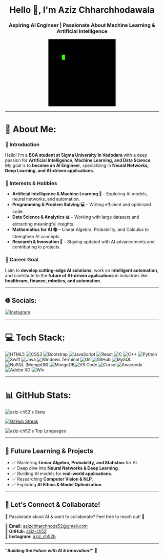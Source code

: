 <h1 align="center">Hello 👋, I'm Aziz Chharchhodawala</h1>
<h3 align="center">Aspiring AI Engineer | Passionate About Machine Learning & Artificial Intelligence</h3>

<p align="center">
  <img src="https://github.com/aziz-ch52/aziz-ch52/blob/033690cbed56a9a06e7866b59e7333600961f42e/coding1.gif" alt="Coding">
</p>

---

# 🚀 About Me:
### **👋 Introduction**  
Hello! I'm a **BCA student at Sigma University in Vadodara** with a deep passion for **Artificial Intelligence, Machine Learning, and Data Science**. My goal is to **become an AI Engineer**, specializing in **Neural Networks, Deep Learning, and AI-driven applications**.  

### **🎯 Interests & Hobbies**  
- **Artificial Intelligence & Machine Learning 🤖** – Exploring AI models, neural networks, and automation.  
- **Programming & Problem Solving 💻** – Writing efficient and optimized code.  
- **Data Science & Analytics 📊** – Working with large datasets and extracting meaningful insights.  
- **Mathematics for AI 📚** – Linear Algebra, Probability, and Calculus to strengthen AI concepts.  
- **Research & Innovation 🚀** – Staying updated with AI advancements and contributing to projects.  

### **🔭 Career Goal**  
I aim to **develop cutting-edge AI solutions**, work on **intelligent automation**, and contribute to the **future of AI-driven applications** in industries like **healthcare, finance, robotics, and automation**.

---

## 🌐 Socials:
[![Instagram](https://img.shields.io/badge/Instagram-%23E4405F.svg?logo=Instagram&logoColor=white)](https://instagram.com/aziz_ch52b)  

---

# 💻 Tech Stack:
![HTML5](https://img.shields.io/badge/html5-%23E34F26.svg?style=for-the-badge&logo=html5&logoColor=white)  ![CSS3](https://img.shields.io/badge/css3-%231572B6.svg?style=for-the-badge&logo=css3&logoColor=white) ![Bootstrap](https://img.shields.io/badge/bootstrap-%23563D7C.svg?style=for-the-badge&logo=bootstrap&logoColor=white) ![JavaScript](https://img.shields.io/badge/javascript-%23323330.svg?style=for-the-badge&logo=javascript&logoColor=%23F7DF1E)  ![React](https://img.shields.io/badge/react-%2320232a.svg?style=for-the-badge&logo=react&logoColor=%2361DAFB) ![C](https://img.shields.io/badge/c-%2300599C.svg?style=for-the-badge&logo=c&logoColor=white)  ![C++](https://img.shields.io/badge/c++-%2300599C.svg?style=for-the-badge&logo=c%2B%2B&logoColor=white) ![Python](https://img.shields.io/badge/python-3670A0?style=for-the-badge&logo=python&logoColor=ffdd54)  ![Swift](https://img.shields.io/badge/swift-FA7343?style=for-the-badge&logo=swift&logoColor=white) ![Java](https://img.shields.io/badge/java-%23ED8B00.svg?style=for-the-badge&logo=openjdk&logoColor=white)  ![Windows Terminal](https://img.shields.io/badge/Windows%20Terminal-%234D4D4D.svg?style=for-the-badge&logo=windows-terminal&logoColor=white)  ![Git](https://img.shields.io/badge/git-%23F05033.svg?style=for-the-badge&logo=git&logoColor=white)  ![GitHub](https://img.shields.io/badge/github-%23121011.svg?style=for-the-badge&logo=github&logoColor=white)  ![MySQL](https://img.shields.io/badge/mysql-4479A1.svg?style=for-the-badge&logo=mysql&logoColor=white)  ![NoSQL (MongoDB)](https://img.shields.io/badge/MongoDB-%2347A248.svg?style=for-the-badge&logo=mongodb&logoColor=white)  ![MongoDB](https://img.shields.io/badge/MongoDB-%2347A248.svg?style=for-the-badge&logo=mongodb&logoColor=white)![VS Code](https://img.shields.io/badge/VS%20Code-%23007ACC.svg?style=for-the-badge&logo=visual-studio-code&logoColor=white)  ![Cursor](https://img.shields.io/badge/Cursor-%23000000.svg?style=for-the-badge&logo=cursor&logoColor=white)![Anaconda](https://img.shields.io/badge/Anaconda-%2344A833.svg?style=for-the-badge&logo=anaconda&logoColor=white)  ![Adobe XD](https://img.shields.io/badge/Adobe%20XD-470137?style=for-the-badge&logo=Adobe%20XD&logoColor=#FF61F6)  ![Wix](https://img.shields.io/badge/Wix-%23000000.svg?style=for-the-badge&logo=wix&logoColor=white) 

---

# 📊 GitHub Stats:
![aziz-ch52's Stats](https://github-readme-stats.vercel.app/api?username=aziz-ch52&theme=react&show_icons=true&hide_border=false&count_private=false)  

<a href="https://git.io/streak-stats"><img src="https://github-readme-streak-stats.herokuapp.com?user=aziz-ch52&theme=blueberry" alt="GitHub Streak" /></a>  

![aziz-ch52's Top Languages](https://github-readme-stats.vercel.app/api/top-langs/?username=aziz-ch52&theme=react&show_icons=true&hide_border=false&layout=compact)  

---

## **🔮 Future Learning & Projects**  
- ✅ Mastering **Linear Algebra, Probability, and Statistics** for AI.  
- ✅ Deep dive into **Neural Networks & Deep Learning**.  
- ✅ Building AI models for **real-world applications**.  
- ✅ Researching **Computer Vision & NLP**.  
- ✅ Exploring **AI Ethics & Model Optimization**.  

---

## **🤝 Let's Connect & Collaborate!**  
🌟 Passionate about AI & want to collaborate? Feel free to reach out! 🚀  

📧 **Email:** azizchharchhoda52@gmail.com  
📌 **GitHub:** [aziz-ch52](https://github.com/aziz-ch52)  
📸 **Instagram:** [aziz_ch52b](https://instagram.com/aziz_ch52b)  

---

**_"Building the Future with AI & Innovation!"_** 🚀  
